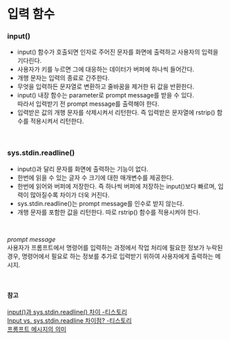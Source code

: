 # 입력 함수

### input()

- input() 함수가 호출되면 인자로 주어진 문자를 화면에 출력하고 사용자의 입력을 기다린다.
- 사용자가 키를 누르면 그에 대응하는 데이터가 버퍼에 하나씩 들어간다.
- 개행 문자는 입력의 종료로 간주한다.
- 무엇을 입력하든 문자열로 변환하고 줄바꿈을 제거한 뒤 값을 반환한다.
- input() 내장 함수는 parameter로 prompt message를 받을 수 있다.  
  따라서 입력받기 전 prompt message를 출력해야 한다.
- 입력받은 값의 개행 문자를 삭제시켜서 리턴한다. 즉 입력받은 문자열에 rstrip() 함수를 적용시켜서 리턴한다.

<br>

### sys.stdin.readline()

- input()과 달리 문자를 화면에 출력하는 기능이 없다.
- 한번에 읽을 수 있는 글자 수 크기에 대한 매개변수를 제공한다.
- 한번에 읽어와 버퍼에 저장한다. 즉 하나씩 버퍼에 저장하는 input()보다 빠르며, 입력이 많아질수록 차이가 더욱 커진다.
- sys.stdin.readline()는 prompt message를 인수로 받지 않는다.
- 개행 문자를 포함한 값을 리턴한다. 따로 rstrip() 함수를 적용시켜야 한다.
  
<br>

*prompt message*  
사용자가 프롬프트에서 명령어를 입력하는 과정에서 작업 처리에 필요한 정보가 누락된 경우, 명령어에서 필요로 하는 정보를 추가로 입력받기 위하여 사용자에게 출력하는 메시지.

<br>

#### 참고
[input()과 sys.stdin.readline() 차이 -티스토리](https://hs-archive.tistory.com/35)  
[Input vs. sys.stdin.readline 차이점? -티스토리](https://buyandpray.tistory.com/7)  
[프롬프트 메시지의 의미](https://wordrow.kr/%EC%9D%98%EB%AF%B8/%ED%94%84%EB%A1%AC%ED%94%84%ED%8A%B8%20%EB%A9%94%EC%8B%9C%EC%A7%80/)
